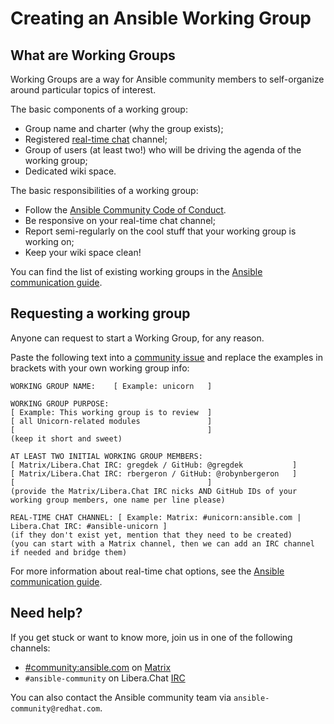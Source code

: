# Creating an Ansible Working Group

## What are Working Groups

Working Groups are a way for Ansible community members to self-organize around particular topics of interest.

The basic components of a working group:
* Group name and charter (why the group exists);
* Registered [real-time chat](https://docs.ansible.com/ansible/devel/community/communication.html#real-time-chat) channel;
* Group of users (at least two!) who will be driving the agenda of the working group;
* Dedicated wiki space.

The basic responsibilities of a working group:
* Follow the [Ansible Community Code of Conduct](https://docs.ansible.com/ansible/latest/community/code_of_conduct.html).
* Be responsive on your real-time chat channel;
* Report semi-regularly on the cool stuff that your working group is working on;
* Keep your wiki space clean!

You can find the list of existing working groups in the [Ansible communication guide](https://docs.ansible.com/ansible/devel/community/communication.html#working-groups).

## Requesting a working group

Anyone can request to start a Working Group, for any reason. 

Paste the following text into a [community issue](https://github.com/ansible/community/issues/new) and replace the examples in brackets
with your own working group info:

```
WORKING GROUP NAME:    [ Example: unicorn   ]

WORKING GROUP PURPOSE:
[ Example: This working group is to review  ]
[ all Unicorn-related modules               ]
[                                           ]
(keep it short and sweet)

AT LEAST TWO INITIAL WORKING GROUP MEMBERS:
[ Matrix/Libera.Chat IRC: gregdek / GitHub: @gregdek           ]
[ Matrix/Libera.Chat IRC: rbergeron / GitHub: @robynbergeron   ]
[                                           ]
(provide the Matrix/Libera.Chat IRC nicks AND GitHub IDs of your working group members, one name per line please)

REAL-TIME CHAT CHANNEL: [ Example: Matrix: #unicorn:ansible.com | Libera.Chat IRC: #ansible-unicorn ]
(if they don't exist yet, mention that they need to be created)
(you can start with a Matrix channel, then we can add an IRC channel if needed and bridge them)
```

For more information about real-time chat options, see the [Ansible communication guide](https://docs.ansible.com/ansible/devel/community/communication.html#real-time-chat).

## Need help?

If you get stuck or want to know more, join us in one of the following channels:
* [#community:ansible.com](https://matrix.to/#/#community:ansible.com) on [Matrix](https://docs.ansible.com/ansible/devel/community/communication.html#ansible-community-on-matrix)
* `#ansible-community` on Libera.Chat [IRC](https://docs.ansible.com/ansible/devel/community/communication.html#ansible-community-on-irc)

You can also contact the Ansible community team via `ansible-community@redhat.com`.
